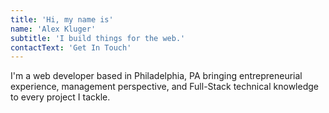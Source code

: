 ```yaml
---
title: 'Hi, my name is'
name: 'Alex Kluger'
subtitle: 'I build things for the web.'
contactText: 'Get In Touch'
---
```


I'm a web developer based in Philadelphia, PA bringing entrepreneurial experience, management perspective, and Full-Stack technical knowledge to every project I tackle.

